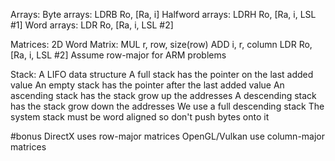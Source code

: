 Arrays:
	Byte arrays:
		LDRB Ro, [Ra, i]
	Halfword arrays:
		LDRH Ro, [Ra, i, LSL #1]
	Word arrays:
		LDR Ro, [Ra, i, LSL #2]

Matrices:
	2D Word Matrix:
		MUL r, row, size(row)
		ADD i, r, column
		LDR Ro, [Ra, i, LSL #2]
	Assume row-major for ARM problems

Stack:
	A LIFO data structure
	A full stack has the pointer on the last added value
	An empty stack has the pointer after the last added value
	An ascending stack has the stack grow up the addresses
	A descending stack has the stack grow down the addresses
		We use a full descending stack
	The system stack must be word aligned so don't push bytes onto it

#bonus 
DirectX uses row-major matrices
OpenGL/Vulkan use column-major matrices